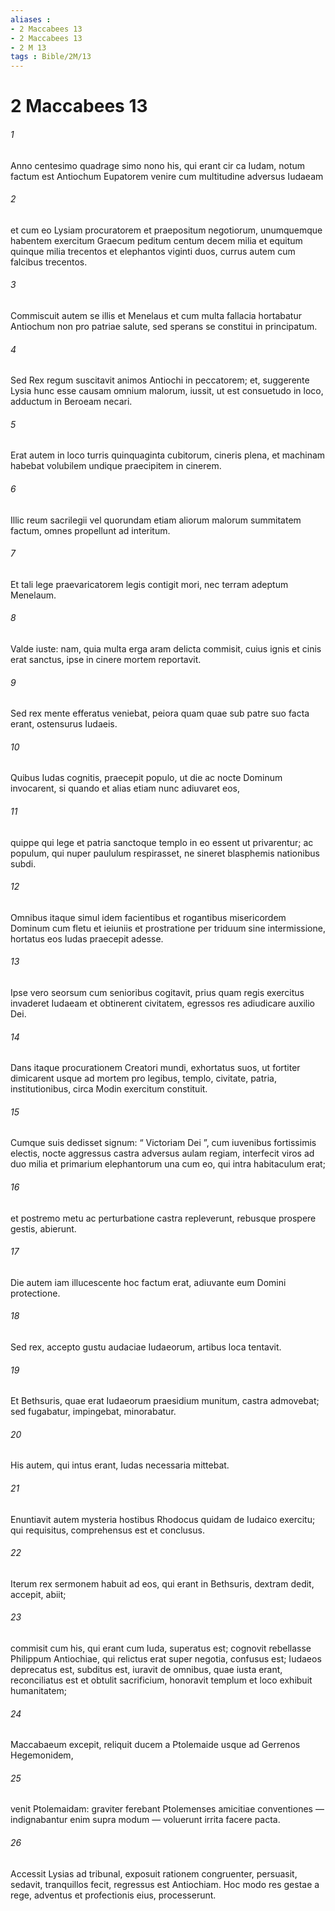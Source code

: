 ```yaml
---
aliases : 
- 2 Maccabees 13
- 2 Maccabees 13
- 2 M 13
tags : Bible/2M/13
---
```


# 2 Maccabees 13

###### 1
Anno centesimo quadrage simo nono his, qui erant cir ca Iudam, notum factum est Antiochum Eupatorem venire cum multitudine adversus Iudaeam 
###### 2
et cum eo Lysiam procuratorem et praepositum negotiorum, unumquemque habentem exercitum Graecum peditum centum decem milia et equitum quinque milia trecentos et elephantos viginti duos, currus autem cum falcibus trecentos. 
###### 3
Commiscuit autem se illis et Menelaus et cum multa fallacia hortabatur Antiochum non pro patriae salute, sed sperans se constitui in principatum. 
###### 4
Sed Rex regum suscitavit animos Antiochi in peccatorem; et, suggerente Lysia hunc esse causam omnium malorum, iussit, ut est consuetudo in loco, adductum in Beroeam necari. 
###### 5
Erat autem in loco turris quinquaginta cubitorum, cineris plena, et machinam habebat volubilem undique praecipitem in cinerem. 
###### 6
Illic reum sacrilegii vel quorundam etiam aliorum malorum summitatem factum, omnes propellunt ad interitum. 
###### 7
Et tali lege praevaricatorem legis contigit mori, nec terram adeptum Menelaum. 
###### 8
Valde iuste: nam, quia multa erga aram delicta commisit, cuius ignis et cinis erat sanctus, ipse in cinere mortem reportavit.
###### 9
Sed rex mente efferatus veniebat, peiora quam quae sub patre suo facta erant, ostensurus Iudaeis. 
###### 10
Quibus Iudas cognitis, praecepit populo, ut die ac nocte Dominum invocarent, si quando et alias etiam nunc adiuvaret eos, 
###### 11
quippe qui lege et patria sanctoque templo in eo essent ut privarentur; ac populum, qui nuper paululum respirasset, ne sineret blasphemis nationibus subdi. 
###### 12
Omnibus itaque simul idem facientibus et rogantibus misericordem Dominum cum fletu et ieiuniis et prostratione per triduum sine intermissione, hortatus eos Iudas praecepit adesse. 
###### 13
Ipse vero seorsum cum senioribus cogitavit, prius quam regis exercitus invaderet Iudaeam et obtinerent civitatem, egressos res adiudicare auxilio Dei. 
###### 14
Dans itaque procurationem Creatori mundi, exhortatus suos, ut fortiter dimicarent usque ad mortem pro legibus, templo, civitate, patria, institutionibus, circa Modin exercitum constituit. 
###### 15
Cumque suis dedisset signum: “ Victoriam Dei ”, cum iuvenibus fortissimis electis, nocte aggressus castra adversus aulam regiam, interfecit viros ad duo milia et primarium elephantorum una cum eo, qui intra habitaculum erat; 
###### 16
et postremo metu ac perturbatione castra repleverunt, rebusque prospere gestis, abierunt. 
###### 17
Die autem iam illucescente hoc factum erat, adiuvante eum Domini protectione.
###### 18
Sed rex, accepto gustu audaciae Iudaeorum, artibus loca tentavit. 
###### 19
Et Bethsuris, quae erat Iudaeorum praesidium munitum, castra admovebat; sed fugabatur, impingebat, minorabatur. 
###### 20
His autem, qui intus erant, Iudas necessaria mittebat. 
###### 21
Enuntiavit autem mysteria hostibus Rhodocus quidam de Iudaico exercitu; qui requisitus, comprehensus est et conclusus.
###### 22
Iterum rex sermonem habuit ad eos, qui erant in Bethsuris, dextram dedit, accepit, abiit; 
###### 23
commisit cum his, qui erant cum Iuda, superatus est; cognovit rebellasse Philippum Antiochiae, qui relictus erat super negotia, confusus est; Iudaeos deprecatus est, subditus est, iuravit de omnibus, quae iusta erant, reconciliatus est et obtulit sacrificium, honoravit templum et loco exhibuit humanitatem; 
###### 24
Maccabaeum excepit, reliquit ducem a Ptolemaide usque ad Gerrenos Hegemonidem, 
###### 25
venit Ptolemaidam: graviter ferebant Ptolemenses amicitiae conventiones — indignabantur enim supra modum — voluerunt irrita facere pacta. 
###### 26
Accessit Lysias ad tribunal, exposuit rationem congruenter, persuasit, sedavit, tranquillos fecit, regressus est Antiochiam. Hoc modo res gestae a rege, adventus et profectionis eius, processerunt.

